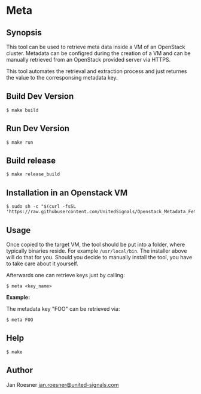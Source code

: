 # Meta

## Synopsis

This tool can be used to retrieve meta data inside a VM of an OpenStack cluster. Metadata can be configred during the creation of a VM and can be manually retrieved from an OpenStack provided server via HTTPS. 

This tool automates the retrieval and extraction process and just returnes the value to the corresponsing metadata key.

## Build Dev Version

```
$ make build
```

## Run Dev Version

```
$ make run
```

## Build release

```
$ make release_build
```

## Installation in an Openstack VM

```
$ sudo sh -c "$(curl -fsSL 'https://raw.githubusercontent.com/UnitedSignals/Openstack_Metadata_Fetcher/main/install.sh')"
```

## Usage

Once copied to the target VM, the tool should be put into a folder, where typically binaries reside. For example `/usr/local/bin`. The installer above will do that for you. Should you decide to manually install the tool, you have to take care about it yourself.

Afterwards one can retrieve keys just by calling:

```
$ meta <key_name>
```

**Example:**

The metadata key "FOO" can be retrieved via:

```
$ meta FOO
```

## Help

```
$ make
```

## Author

Jan Roesner <jan.roesner@united-signals.com>
